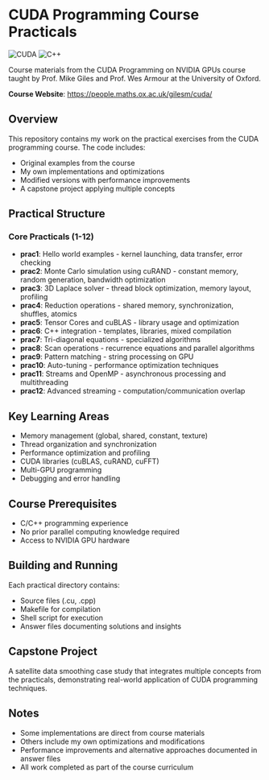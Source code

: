 # CUDA Programming Course Practicals

![CUDA](https://img.shields.io/badge/CUDA-11.8-76B900?style=for-the-badge&logo=nvidia&logoColor=white)
![C++](https://img.shields.io/badge/C++-17-00599C?style=for-the-badge&logo=c%2B%2B&logoColor=white)

Course materials from the CUDA Programming on NVIDIA GPUs course taught by Prof. Mike Giles and Prof. Wes Armour at the University of Oxford.

**Course Website**: https://people.maths.ox.ac.uk/gilesm/cuda/

## Overview

This repository contains my work on the practical exercises from the CUDA programming course. The code includes:
- Original examples from the course
- My own implementations and optimizations
- Modified versions with performance improvements
- A capstone project applying multiple concepts

## Practical Structure

### Core Practicals (1-12)
- **prac1**: Hello world examples - kernel launching, data transfer, error checking
- **prac2**: Monte Carlo simulation using cuRAND - constant memory, random generation, bandwidth optimization
- **prac3**: 3D Laplace solver - thread block optimization, memory layout, profiling
- **prac4**: Reduction operations - shared memory, synchronization, shuffles, atomics
- **prac5**: Tensor Cores and cuBLAS - library usage and optimization
- **prac6**: C++ integration - templates, libraries, mixed compilation
- **prac7**: Tri-diagonal equations - specialized algorithms
- **prac8**: Scan operations - recurrence equations and parallel algorithms
- **prac9**: Pattern matching - string processing on GPU
- **prac10**: Auto-tuning - performance optimization techniques
- **prac11**: Streams and OpenMP - asynchronous processing and multithreading
- **prac12**: Advanced streaming - computation/communication overlap

## Key Learning Areas

- Memory management (global, shared, constant, texture)
- Thread organization and synchronization
- Performance optimization and profiling
- CUDA libraries (cuBLAS, cuRAND, cuFFT)
- Multi-GPU programming
- Debugging and error handling

## Course Prerequisites

- C/C++ programming experience
- No prior parallel computing knowledge required
- Access to NVIDIA GPU hardware

## Building and Running

Each practical directory contains:
- Source files (.cu, .cpp)
- Makefile for compilation
- Shell script for execution
- Answer files documenting solutions and insights

## Capstone Project

A satellite data smoothing case study that integrates multiple concepts from the practicals, demonstrating real-world application of CUDA programming techniques.

## Notes

- Some implementations are direct from course materials
- Others include my own optimizations and modifications
- Performance improvements and alternative approaches documented in answer files
- All work completed as part of the course curriculum